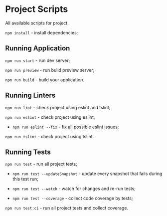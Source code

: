 # Project Scripts

All available scripts for project.

 `npm install` - install dependencies;

## Running Application

 `npm run start` - run dev server;

 `npm run preview` - run build preview server;

 `npm run build` - build your application.

## Running Linters

`npm run lint` - check project using eslint and tslint;

`npm run eslint` - check project using eslint;

- `npm run eslint --fix` - fix all possible eslint issues;

`npm run tslint` - check project using tslint.

## Running Tests

`npm run test` - run all project tests;

- `npm run test --updateSnapshot` - update every snapshot that fails during this test run;

- `npm run test --watch` - watch for changes and re-run tests;

- `npm run test --coverage` - collect code coverage by tests;

`npm run test:ci` - run all project tests and collect coverage.
